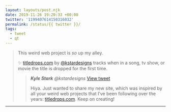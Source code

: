 ```yaml
---
layout: layouts/post.njk
date: 2019-11-26 19:20:33 +00:00
twitter: '1199407614150316032'
permalink: /status/{{ twitter }}/
tags: 
  - tweet
  - qt
---
```


> This weird web project is *so* up my alley. 
> 
> ✨ [titledrops.com](http://titledrops.com) by [@kstardesigns](https://twitter.com/kstardesigns) tracks when in a 
> song, tv show, or movie the title is dropped for the first time. 
> 
> > <cite>**Kyle Stark** @kstardesigns</cite> [View tweet](https://twitter.com/kstardesigns/status/1199389950644346880)
> > 
> > Hiya. Just wanted to share my new site, which was inspired by all your weird web projects that I’ve been following over the years: [titledrops.com](http://titledrops.com). Keep on creating!

---
